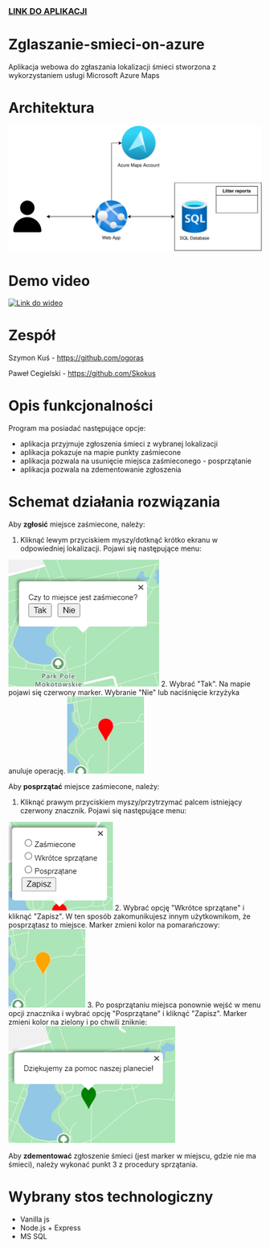 ### **[LINK DO APLIKACJI](http://zglaszanie-smieci.azurewebsites.net/)**

# Zglaszanie-smieci-on-azure
Aplikacja webowa do zgłaszania lokalizacji śmieci stworzona z wykorzystaniem usługi Microsoft Azure Maps

# Architektura
<img src="docs/architecture.svg">

# Demo video
[![Link do wideo](https://img.youtube.com/vi/Fa4FXf8-xV8/0.jpg)](https://www.youtube.com/watch?v=Fa4FXf8-xV8)

# Zespół
Szymon Kuś - https://github.com/ogoras

Paweł Cegielski - https://github.com/Skokus

# Opis funkcjonalności
Program ma posiadać następujące opcje:
* aplikacja przyjmuje zgłoszenia śmieci z wybranej lokalizacji
* aplikacja pokazuje na mapie punkty zaśmiecone
* aplikacja pozwala na usunięcie miejsca zaśmieconego - posprzątanie
* aplikacja pozwala na zdementowanie zgłoszenia

# Schemat działania rozwiązania
Aby **zgłosić** miejsce zaśmiecone, należy:
  1. Kliknąć lewym przyciskiem myszy/dotknąć krótko ekranu w odpowiedniej lokalizacji. Pojawi się następujące menu:
<img src="docs/screenshots/question.png">
  2. Wybrać "Tak". Na mapie pojawi się czerwony marker. Wybranie "Nie" lub naciśnięcie krzyżyka anuluje operację.
<img src="docs/screenshots/red_marker.png">

Aby **posprzątać** miejsce zaśmiecone, należy:
  1. Kliknąć prawym przyciskiem myszy/przytrzymać palcem istniejący czerwony znacznik. Pojawi się następujące menu:
<img src="docs/screenshots/marker_options.png">
  2. Wybrać opcję "Wkrótce sprzątane" i kliknąć "Zapisz". W ten sposób zakomunikujesz innym użytkownikom, że posprzątasz to miejsce. Marker zmieni kolor na pomarańczowy:
<img src="docs/screenshots/orange_marker.png">
  3. Po posprzątaniu miejsca ponownie wejść w menu opcji znacznika i wybrać opcję "Posprzątane" i kliknąć "Zapisz". Marker zmieni kolor na zielony i po chwili zniknie:
<img src="docs/screenshots/green_marker.png">

Aby **zdementować** zgłoszenie śmieci (jest marker w miejscu, gdzie nie ma śmieci), należy wykonać punkt 3 z procedury sprzątania.

# Wybrany stos technologiczny
* Vanilla js
* Node.js + Express
* MS SQL
